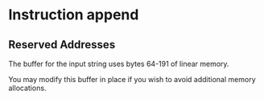 # Instruction append

## Reserved Addresses

The buffer for the input string uses bytes 64-191 of linear memory.

You may modify this buffer in place if you wish to avoid additional memory allocations.
